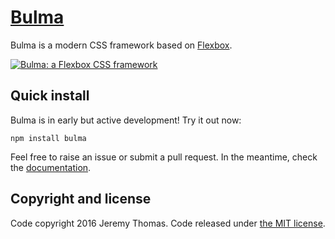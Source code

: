 # [Bulma](http://bulma.io)

Bulma is a modern CSS framework based on [Flexbox](https://developer.mozilla.org/en-US/docs/Web/CSS/CSS_Flexible_Box_Layout/Using_CSS_flexible_boxes).

[![Bulma: a Flexbox CSS framework](https://raw.githubusercontent.com/jgthms/bulma/master/images/bulma-banner.png)](http://bulma.io)

## Quick install

Bulma is in early but active development! Try it out now:

```npm install bulma```

Feel free to raise an issue or submit a pull request. In the meantime, check the [documentation](http://bulma.io/documentation/overview/).

## Copyright and license

Code copyright 2016 Jeremy Thomas. Code released under [the MIT license](https://github.com/jgthms/bulma/blob/master/LICENSE).
